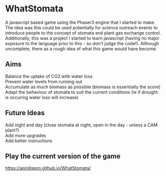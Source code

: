 # WhatStomata

A javascript based game using the Phaser3 engine that I started to make. The idea was this could be used potentially for science outreach events to introduce people to the concept of stomata and plant gas exchange control. Additionally, this was a project I started to learn javascript (having no major exposure to the language prior to this - so don't judge the code!). Although uncomplete, there as a rough idea of what this game would have become.

## Aims
Balance the uptake of CO2 with water loss <br />
Prevent water levels from running out <br />
Accumulate as much biomass as possible (biomass is essentially the score) <br />
Adapt the behaviour of stomata to suit the current conditions (ie if drought is occuring water loss will increase) <br />


## Future Ideas
Add night and day (close stomata at night, open in the day - unless a CAM plant?) <br />
Add more upgrades <br />
Add better instructions <br />

## Play the current version of the game
https://apridgeon.github.io/WhatStomata/




